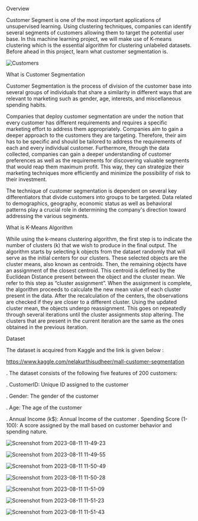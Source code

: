 Overview
 
 Customer Segment  is one of the most important applications of unsupervised learning. Using clustering techniques, companies can identify several segments of customers allowing them to target the potential user base. In this machine learning project, we will make use of K-means clustering which is the essential algorithm for clustering unlabeled datasets. Before ahead in this project, learn what customer segmentation is.

![Customers](https://github.com/devotuoma/Mall-Customers-Segmentation/assets/94548340/82b1d968-06e4-4a1f-b44d-6cc8c3daf92a)

What is Customer Segmentation


Customer Segmentation is the process of division of the customer base into several groups of individuals that share a similarity in different ways that are relevant to marketing such as gender, age, interests, and miscellaneous spending habits.


Companies that deploy customer segmentation are under the notion that every customer has different requirements and requires a specific marketing effort to address them appropriately. Companies aim to gain a deeper approach to the customers they are targeting. Therefore, their aim has to be specific and should be tailored to address the requirements of each and every individual customer. Furthermore, through the data collected, companies can gain a deeper understanding of customer preferences as well as the requirements for discovering valuable segments that would reap them maximum profit. This way, they can strategize their marketing techniques more efficiently and minimize the possibility of risk to their investment.



The technique of customer segmentation is dependent on several key differentiators that divide customers into groups to be targeted. Data related to demographics, geography, economic status as well as behavioral patterns play a crucial role in determining the company's direction toward addressing the various segments.


What is K-Means Algorithm


While using the k-means clustering algorithm, the first step is to indicate the number of clusters (k) that we wish to produce in the final output. The algorithm starts by selecting k objects from the dataset randomly that will serve as the initial centers for our clusters. These selected objects are the cluster means, also known as centroids. Then, the remaining objects have an assignment of the closest centroid. This centroid is defined by the Euclidean Distance present between the object and the cluster mean. We refer to this step as “cluster assignment”. When the assignment is complete, the algorithm proceeds to calculate the new mean value of each cluster present in the data. After the recalculation of the centers, the observations are checked if they are closer to a different cluster. Using the updated cluster mean, the objects undergo reassignment. This goes on repeatedly through several iterations until the cluster assignments stop altering. The clusters that are present in the current iteration are the same as the ones obtained in the previous iteration.



Dataset


The dataset is acquired from Kaggle and the link is given below :

https://www.kaggle.com/nelakurthisudheer/mall-customer-segmentation

 . The dataset consists of the following five features of 200 customers:

 . CustomerID: Unique ID assigned to the customer

 . Gender: The gender of the customer

 . Age: The age of the customer

 . Annual Income (k$): Annual Income of the customer
 . Spending Score (1-100): A score assigned by the mall based on customer behavior and spending nature.


 ![Screenshot from 2023-08-11 11-49-23](https://github.com/devotuoma/Mall-Customers-Segmentation/assets/94548340/c613eeb1-3195-48ae-82fe-49b86e30a9ab)


 ![Screenshot from 2023-08-11 11-49-55](https://github.com/devotuoma/Mall-Customers-Segmentation/assets/94548340/2b1b6ac4-d41a-413c-b9a6-c6491359eade)

 ![Screenshot from 2023-08-11 11-50-49](https://github.com/devotuoma/Mall-Customers-Segmentation/assets/94548340/10b784e0-6896-451f-bb6d-cc8d79d6a812)




![Screenshot from 2023-08-11 11-50-28](https://github.com/devotuoma/Mall-Customers-Segmentation/assets/94548340/e8737a25-ae20-4109-854e-a7da1b774fe8)



![Screenshot from 2023-08-11 11-51-09](https://github.com/devotuoma/Mall-Customers-Segmentation/assets/94548340/b38f7cd1-5557-4b4d-b456-b87bbf281bd6)


![Screenshot from 2023-08-11 11-51-23](https://github.com/devotuoma/Mall-Customers-Segmentation/assets/94548340/fc2e37a7-8b06-44d7-b6b0-e055b9020960)

![Screenshot from 2023-08-11 11-51-43](https://github.com/devotuoma/Mall-Customers-Segmentation/assets/94548340/16c0aaf8-01d0-4242-834c-718dae41ce63)


